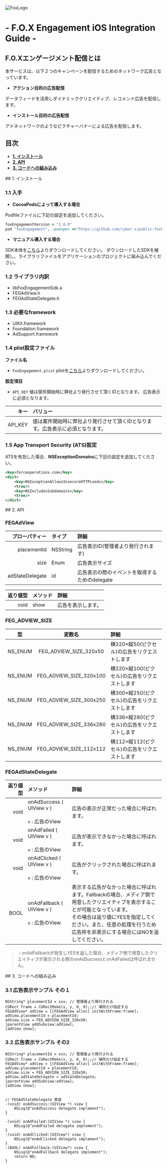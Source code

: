 
![FoxLogo](https://cyber-z.co.jp/cp-upfiles/2015/10/FOX_logo_1017_cs1.png) 


# - F.O.X Engagement iOS Integration Guide -

## F.O.Xエンゲージメント配信とは

本サービスは、以下２つのキャンペーンを配信するためのネットワーク広告となっています。

* **アクション目的の広告配信**

データフィードを活用しダイナミッククリエイティブ、レコメンド広告を配信します。

* **インストール目的の広告配信**

アドネットワークのようなピクチャーバナーによる広告を配信します。

## 目次

* **[1. インストール](#install)**
* **[2. API](#about_api)**
* **[3. コードへの組み込み](#code_sample)**

<div id="install"></div>
## 1. インストール

### 1.1 入手

* **CocoaPodsによって導入する場合**

Podfileファイルに下記の設定を追加してください。
```ruby
foxEngagementVersion = "1.0.0"
pod "foxEngagement", :podspec =>"https://github.com/cyber-z/public-foxEngagement-ios-sdk/raw/#{foxEngagementVersion}/cocoapods/foxEngagement.podspec"
```

* **マニュアル導入する場合**

SDK本体を[こちら](https://github.com/cyber-z/public-foxengagement-ios-sdk/releases)よりダウンロードしてください。
ダウンロードしたSDKを展開し、ライブラリファイルをアプリケーションのプロジェクトに組み込んでください。

### 1.2 ライブラリ内訳
* libFoxEngagementSdk.a
* FEGAdView.h
* FEGAdStateDelegate.h

### 1.3 必要なframework
* UIKit.framework
* Foundation.framework
* AdSupport.framework

### 1.4 plist設定ファイル
**ファイル名**

* `FoxEngagement.plist`
plistを[こちら](https://github.com/cyber-z/public-foxengagement-ios-sdk/releases)よりダウンロードしてください。

**設定項目**

* `API_KEY` 値は案件開始時に弊社より発行させて頂くIDとなります。
広告表示に必須となります。

|キー|バリュー|
|---:|:---|
|API_KEY|値は案件開始時に弊社より発行させて頂くIDとなります。広告表示に必須となります。|



### 1.5 App Transport Security (ATS)設定
ATSを有効した場合、**NSExceptionDomains**に下記の設定を追加してください。
```xml
<key>forceoperationx.com</key>
<dict>
	<key>NSExceptionAllowsInsecureHTTPLoads</key>
	<true/>
	<key>NSIncludesSubdomains</key>
	<true/>
</dict>
```

<div id="about_api"></div>
## 2. API

### FEGAdView
|プローパティー|タイプ|詳細|
|---:|:---|:---|
|placementId|NSString|広告表示ID(管理者より発行されます)|
|size|Enum|広告表示サイズ|
|adStateDelegate|id<DLAdStateDelegate>|広告表示の際のイベントを取得するためのdelegate|

|返り値型|メソッド|詳細|
|---:|:---|:---|
|void|show|広告を表示します。|

### FEG_ADVIEW_SIZE

|型|変数名|詳細|
|:---:|:---:|:---|
|NS_ENUM|FEG_ADVIEW_SIZE_320x50|横320×縦50(ピクセル)の広告をリクエストします|
|NS_ENUM|FEG_ADVIEW_SIZE_320x100|横320×縦100(ピクセル)の広告をリクエストします|
|NS_ENUM|FEG_ADVIEW_SIZE_300x250|横300×縦250(ピクセル)の広告をリクエストします|
|NS_ENUM|FEG_ADVIEW_SIZE_336x280|横336×縦280(ピクセル)の広告をリクエストします|
|NS_ENUM|FEG_ADVIEW_SIZE_112x112|横112×縦112(ピクセル)の広告をリクエストします|

### FEGAdStateDelegate
|返り値型|メソッド|詳細|
|---:|:---|:---|
|void|onAdSuccess ( UIView v )<br><br>`v` : 広告のView|広告の表示が正常だった場合に呼ばれます。|
|void|onAdFailed ( UIView v ) <br><br> `v` : 広告のView|広告が表示できなかった場合に呼ばれます。|
|void|onAdClicked ( UIView v ) <br><br> `v` : 広告のView|広告がクリックされた場合に呼ばれます。|
|BOOL|onAdFallback ( UIView v ) <br><br> `v` : 広告のView|表示する広告がなかった場合に呼ばれます。Fallbackの場合、メディア側で用意したクリエイティブを表示することが可能となっています。<br>その場合は返り値にYESを指定してください。また、任意の処理を行うため広告枠を非表示にする場合にはNOを返してください。|

> ・onAdFallbackが発生しYESを返した場合、メディア側で用意したクリエイティブが表示される際のonAdSuccessとonAdFailedは呼ばれません。

<div id="code_sample"></div>
## 3. コードへの組み込み

### 3.1 広告表示サンプル その１

```objc
NSString* placementId = xxx; // 管理者より発行される
CGRect frame = CGRectMake(x, y, 0, 0);;// 場所だけ指定する
FEGAdView* adView = [[FEGAdView alloc] initWithFrame:frame];
adView.placementId = placementId;
adView.size = FEG_ADVIEW_SIZE_320x50;
[parentView addSubview:adView];
[adView show];
```

### 3.2 広告表示サンプル その2

```objc
NSString* placementId = xxx; // 管理者より発行される
CGRect frame = CGRectMake(x, y, 0, 0);;// 場所だけ指定する
FEGAdView* adView = [[FEGAdView alloc] initWithFrame:frame];
adView.placementId = placementId;
adView.size = FEG_ADVIEW_SIZE_320x50;
adView.adStateDelegate = adStateDelegate;
[parentView addSubview:adView];
[adView show];


// FEGAdStateDelegate 実装
-(void) onAdSuccess:(UIView *) view {
    NSLog(@"onAdSuccess delegate implement");
}

-(void) onAdFailed:(UIView *) view {
    NSLog(@"onAdFailed delegate implement");
}
-(void) onAdClicked:(UIView*) view {
    NSLog(@"onAdClicked delegate implement");
}
-(BOOL) onAdFallback:(UIView*) view {
    NSLog(@"onAdFallback delegate implement");
    return NO;
}
```
